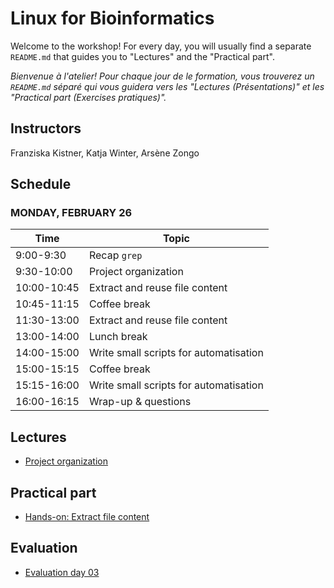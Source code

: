 # Linux for Bioinformatics

Welcome to the workshop! For every day, you will usually find a separate `README.md` that guides you to "Lectures" and the "Practical part".

_Bienvenue à l'atelier! Pour chaque jour de le formation, vous trouverez un `README.md` séparé qui vous guidera vers les "Lectures (Présentations)" et les "Practical part (Exercises pratiques)"._

## Instructors

 Franziska Kistner, Katja Winter, Arsène Zongo

## Schedule
### <a name="0"></a> MONDAY, FEBRUARY 26
| Time        | Topic |
| --          | --               |
| 9:00-9:30   | Recap `grep` |
| 9:30-10:00 | Project organization |
| 10:00-10:45 | Extract and reuse file content |
| 10:45-11:15 | Coffee break |
| 11:30-13:00 | Extract and reuse file content | 
| 13:00-14:00 | Lunch break |
| 14:00-15:00 | Write small scripts for automatisation |
| 15:00-15:15 | Coffee break |
| 15:15-16:00 | Write small scripts for automatisation |
| 16:00-16:15 | Wrap-up & questions |

## Lectures
* [Project organization](https://docs.google.com/presentation/d/1HdyqA9RwJVsRbapn-Md0e2PXXsxMkdDw8ufezOLSjzI/edit?usp=sharing)

## Practical part 
* [Hands-on: Extract file content](3.1_exercices_pratiques.md)

## Evaluation
* [Evaluation day 03](https://forms.gle/ry2q4x6a9SfMmptv5)
